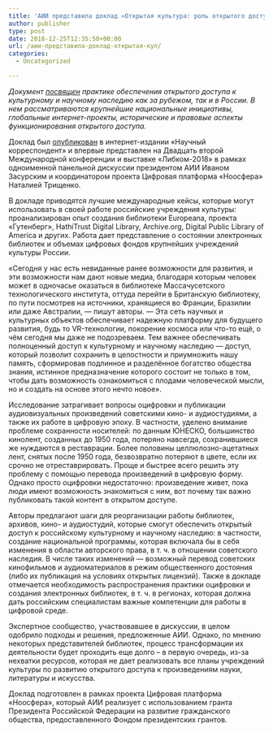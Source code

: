```yaml
---
title: 'АИИ представила доклад «Открытая культура: роль открытого доступа в развитии общества и правовые основы свободного обмена информацией»'
author: publisher
type: post
date: 2018-12-25T12:35:50+00:00
url: /аии-представила-доклад-открытая-кул/
categories:
  - Uncategorized

---
```

_Документ [посвящен][1] практике обеспечения открытого доступа к культурному и научному наследию как за рубежом, так и в России. В нем рассматриваются крупнейшие национальные инициативы, глобальные интернет-проекты, исторические и правовые аспекты функционирования открытого доступа._

Доклад был [опубликован][1] в интернет-издании «Научный корреспондент» и впервые представлен на Двадцать второй Международной конференции и выставке «Либком-2018» в рамках одноименной панельной дискуссии президентом АИИ Иваном Засурским и координатором проекта Цифровая платформа «Ноосфера» Наталией Трищенко.

В докладе приводятся лучшие международные кейсы, которые могут использовать в своей работе российские учреждения культуры: проанализирован опыт создания библиотеки Europeana, проекта «Гутенберг», HathiTrust Digital Library, Archive.org, Digital Public Library of America и других. Работа дает представление о состоянии электронных библиотек и объемах цифровых фондов крупнейших учреждений культуры России.

«Сегодня у нас есть невиданные ранее возможности для развития, и эти возможности нам дают новые медиа, благодаря которым человек может в одночасье оказаться в библиотеке Массачусетского технологического института, оттуда перейти в Британскую библиотеку, по пути посмотрев на источники, хранящиеся во Франции, Бразилии или даже Австралии, — пишут авторы. — Эта сеть научных и культурных объектов обеспечивает надежную платформу для будущего развития, будь то VR-технологии, покорение космоса или что-то ещё, о чём сегодня мы даже не подозреваем. Тем важнее обеспечивать полноценный доступ к культурному и научному наследию — доступ, который позволит сохранить в целостности и приумножить нашу память, сформировав подлинное и разделённое богатство общества знания, истинное предназначение которого состоит не только в том, чтобы дать возможность ознакомиться с плодами человеческой мысли, но и создать на основе этого нечто новое».

Исследование затрагивает вопросы оцифровки и публикации аудиовизуальных произведений советскими кино- и аудиостудиями, а также их работе в цифровую эпоху. В частности, уделено внимание проблеме сохранности носителей: по данным ЮНЕСКО, большинство кинолент, созданных до 1950 года, потеряно навсегда, сохранившиеся же нуждаются в реставрации. Более половины целлюлозно-ацетатных лент, снятых после 1950 года, безвозвратно потеряют в цвете, если их срочно не отреставрировать. Проще и быстрее всего решить эту проблему с помощью перевода произведений в цифровую форму. Однако просто оцифровки недостаточно: произведение живет, пока люди имеют возможность знакомиться с ним, вот почему так важно публиковать такой контент в открытом доступе.

Авторы предлагают шаги для реорганизации работы библиотек, архивов, кино- и аудиостудий, которые смогут обеспечить открытый доступ к российскому культурному и научному наследию: в частности, создание национальной программы, которая включала бы в себя изменения в области авторского права, в т. ч. в отношении советского наследия. В числе таких изменений — возможный перевод советских кинофильмов и аудиоматериалов в режим общественного достояния (либо их публикация на условиях открытых лицензий). Также в докладе отмечается необходимость распространения практики оцифровки и создания электронных библиотек, в т. ч. в регионах, которая должна дать российским специалистам важные компетенции для работы в цифровой среде.

Экспертное сообщество, участвовавшее в дискуссии, в целом одобрило подходы и решения, предложенные АИИ. Однако, по мнению некоторых представителей библиотек, процесс трансформации их деятельности будет проходить еще долго – в первую очередь, из-за нехватки ресурсов, которая не дает реализовать все планы учреждений культуры по развитию открытого доступа к произведениям науки, литературы и искусства.

Доклад подготовлен в рамках проекта Цифровая платформа «Ноосфера», который АИИ реализует с использованием гранта Президента Российской Федерации на развитие гражданского общества, предоставленного Фондом президентских грантов.

 [1]: https://nauchkor.ru/pubs/otkrytaya-kultura-rol-otkrytogo-dostupa-v-razvitii-obschestva-i-pravovye-osnovy-svobodnogo-obmena-informatsiey-5c23aba17966e104fe5b9011
